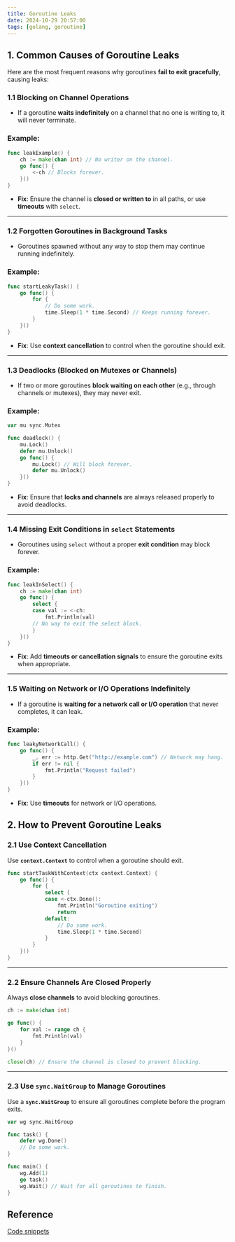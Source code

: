 ```yaml
---
title: Goroutine Leaks
date: 2024-10-29 20:57:00
tags: [golang, goroutine]
---
```


## **1. Common Causes of Goroutine Leaks**

Here are the most frequent reasons why goroutines **fail to exit gracefully**, causing leaks:

### **1.1 Blocking on Channel Operations**

- If a goroutine **waits indefinitely** on a channel that no one is writing to, it will never terminate.

### Example:

```go
func leakExample() {
    ch := make(chan int) // No writer on the channel.
    go func() {
        <-ch // Blocks forever.
    }()
}
```

- **Fix**: Ensure the channel is **closed or written to** in all paths, or use **timeouts** with `select`.

---

### **1.2 Forgotten Goroutines in Background Tasks**

- Goroutines spawned without any way to stop them may continue running indefinitely.

### Example:

```go
func startLeakyTask() {
    go func() {
        for {
            // Do some work.
            time.Sleep(1 * time.Second) // Keeps running forever.
        }
    }()
}
```

- **Fix**: Use **context cancellation** to control when the goroutine should exit.

---

### **1.3 Deadlocks (Blocked on Mutexes or Channels)**

- If two or more goroutines **block waiting on each other** (e.g., through channels or mutexes), they may never exit.

### Example:

```go
var mu sync.Mutex

func deadlock() {
    mu.Lock()
    defer mu.Unlock()
    go func() {
        mu.Lock() // Will block forever.
        defer mu.Unlock()
    }()
}
```

- **Fix**: Ensure that **locks and channels** are always released properly to avoid deadlocks.

---

### **1.4 Missing Exit Conditions in `select` Statements**

- Goroutines using `select` without a proper **exit condition** may block forever.

### Example:

```go
func leakInSelect() {
    ch := make(chan int)
    go func() {
        select {
        case val := <-ch:
            fmt.Println(val)
        // No way to exit the select block.
        }
    }()
}
```

- **Fix**: Add **timeouts or cancellation signals** to ensure the goroutine exits when appropriate.

---

### **1.5 Waiting on Network or I/O Operations Indefinitely**

- If a goroutine is **waiting for a network call or I/O operation** that never completes, it can leak.

### Example:

```go
func leakyNetworkCall() {
    go func() {
        _, err := http.Get("http://example.com") // Network may hang.
        if err != nil {
            fmt.Println("Request failed")
        }
    }()
}
```

- **Fix**: Use **timeouts** for network or I/O operations.


## **2. How to Prevent Goroutine Leaks**

### **2.1 Use Context Cancellation**

Use **`context.Context`** to control when a goroutine should exit.

```go
func startTaskWithContext(ctx context.Context) {
    go func() {
        for {
            select {
            case <-ctx.Done():
                fmt.Println("Goroutine exiting")
                return
            default:
                // Do some work.
                time.Sleep(1 * time.Second)
            }
        }
    }()
}
```

---

### **2.2 Ensure Channels Are Closed Properly**

Always **close channels** to avoid blocking goroutines.

```go
ch := make(chan int)

go func() {
    for val := range ch {
        fmt.Println(val)
    }
}()

close(ch) // Ensure the channel is closed to prevent blocking.
```

---

### **2.3 Use `sync.WaitGroup` to Manage Goroutines**

Use a **`sync.WaitGroup`** to ensure all goroutines complete before the program exits.

```go
var wg sync.WaitGroup

func task() {
    defer wg.Done()
    // Do some work.
}

func main() {
    wg.Add(1)
    go task()
    wg.Wait() // Wait for all goroutines to finish.
}
```


## Reference

[Code snippets](https://github.com/shaorui0/recipes/channel)